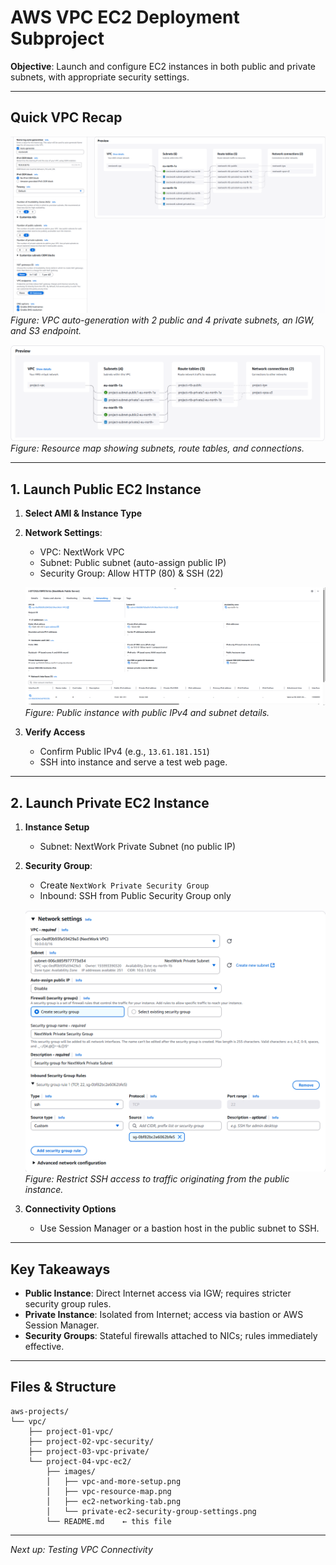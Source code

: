 # AWS VPC EC2 Deployment Subproject

**Objective**: Launch and configure EC2 instances in both public and private subnets, with appropriate security settings.

---

## Quick VPC Recap

![VPC & More Setup](images/vpc-and-more-setup.png)
*Figure: VPC auto-generation with 2 public and 4 private subnets, an IGW, and S3 endpoint.*

![VPC Resource Map](images/vpc-resource-map.png)
*Figure: Resource map showing subnets, route tables, and connections.*

---

## 1. Launch Public EC2 Instance

1. **Select AMI & Instance Type**

2. **Network Settings**:

   * VPC: NextWork VPC
   * Subnet: Public subnet (auto-assign public IP)
   * Security Group: Allow HTTP (80) & SSH (22)

   ![Public EC2 Networking](images/ec2-networking-tab.png)
   *Figure: Public instance with public IPv4 and subnet details.*

3. **Verify Access**

   * Confirm Public IPv4 (e.g., `13.61.181.151`)
   * SSH into instance and serve a test web page.

---

## 2. Launch Private EC2 Instance

1. **Instance Setup**

   * Subnet: NextWork Private Subnet (no public IP)

2. **Security Group**:

   * Create `NextWork Private Security Group`
   * Inbound: SSH from Public Security Group only

   ![Private SG Settings](images/private-ec2-security-group-settings.png)
   *Figure: Restrict SSH access to traffic originating from the public instance.*

3. **Connectivity Options**

   * Use Session Manager or a bastion host in the public subnet to SSH.

---

## Key Takeaways

* **Public Instance**: Direct Internet access via IGW; requires stricter security group rules.
* **Private Instance**: Isolated from Internet; access via bastion or AWS Session Manager.
* **Security Groups**: Stateful firewalls attached to NICs; rules immediately effective.

---

## Files & Structure

```text
aws-projects/
└── vpc/
    ├── project-01-vpc/
    ├── project-02-vpc-security/
    ├── project-03-vpc-private/
    └── project-04-vpc-ec2/
        ├── images/
        │   ├── vpc-and-more-setup.png
        │   ├── vpc-resource-map.png
        │   ├── ec2-networking-tab.png
        │   └── private-ec2-security-group-settings.png
        └── README.md    ← this file
```

---

*Next up: Testing VPC Connectivity*
